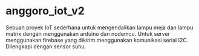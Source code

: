 # anggoro_iot_v2
 Sebuah proyek IoT sederhana untuk mengendalikan lampu meja dan lampu matrix dengan menggunakan arduino dan nodemcu. Untuk server menggunakan firebase yang dikirim menggunakan komunikasi serial I2C. Dilengkapi dengan sensor suhu.
